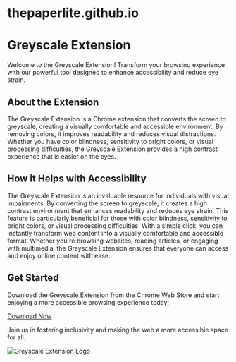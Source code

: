 # thepaperlite.github.io
# Greyscale Extension

Welcome to the Greyscale Extension! Transform your browsing experience with our powerful tool designed to enhance accessibility and reduce eye strain.

## About the Extension

The Greyscale Extension is a Chrome extension that converts the screen to greyscale, creating a visually comfortable and accessible environment. By removing colors, it improves readability and reduces visual distractions. Whether you have color blindness, sensitivity to bright colors, or visual processing difficulties, the Greyscale Extension provides a high contrast experience that is easier on the eyes.

## How it Helps with Accessibility

The Greyscale Extension is an invaluable resource for individuals with visual impairments. By converting the screen to greyscale, it creates a high contrast environment that enhances readability and reduces eye strain. This feature is particularly beneficial for those with color blindness, sensitivity to bright colors, or visual processing difficulties. With a simple click, you can instantly transform web content into a visually comfortable and accessible format. Whether you're browsing websites, reading articles, or engaging with multimedia, the Greyscale Extension ensures that everyone can access and enjoy online content with ease.

## Get Started

Download the Greyscale Extension from the Chrome Web Store and start enjoying a more accessible browsing experience today!

[Download Now](https://chrome.google.com/webstore)

Join us in fostering inclusivity and making the web a more accessible space for all.

![Greyscale Extension Logo](splash-page-logo.png)
